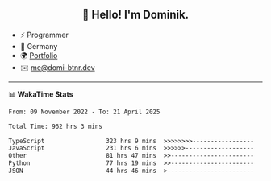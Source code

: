 <h2 align="center">👋 Hello! I'm Dominik.</h2>

- ⚡ Programmer
- 📍 Germany
- 🌍 [Portfolio](https://domi-btnr.dev)
- ✉️ [me@domi-btnr.dev](mailto://me@domi-btnr.dev)

---
📊 **WakaTime Stats**
<!--START_SECTION:waka-->

```txt
From: 09 November 2022 - To: 21 April 2025

Total Time: 962 hrs 3 mins

TypeScript                 323 hrs 9 mins  >>>>>>>>-----------------   33.59 %
JavaScript                 231 hrs 6 mins  >>>>>>-------------------   24.02 %
Other                      81 hrs 47 mins  >>-----------------------   08.50 %
Python                     77 hrs 19 mins  >>-----------------------   08.04 %
JSON                       44 hrs 46 mins  >------------------------   04.65 %
```

<!--END_SECTION:waka-->
